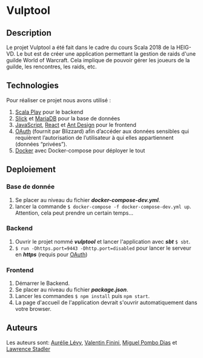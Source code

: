 # Vulptool
## Description
Le projet Vulptool a été fait dans le cadre du cours Scala 2018 de la HEIG-VD. Le but est de créer une application permettant la gestion de raids d'une guilde World of Warcraft. Cela implique de pouvoir gérer les joueurs de la guilde, les rencontres, les raids, etc.
## Technologies
Pour réaliser ce projet nous avons utilisé :

1. [Scala Play](https://www.playframework.com/) pour le backend 
2. [Slick](http://slick.lightbend.com/) et [MariaDB](https://mariadb.org/) pour la base de données
3. [JavaScript](https://www.javascript.com/), [React](https://reactjs.org/) et [Ant Design](https://ant.design/) pour le frontend
4. [OAuth](https://dev.battle.net/docs/read/oauth) (fournit par Blizzard) afin d’accéder aux données sensibles qui requièrent l’autorisation de l’utilisateur à qui elles appartiennent (données “privées”).
5. [Docker](https://www.docker.com/) avec Docker-compose pour déployer le tout

## Deploiement

### Base de donnée
1. Se placer au niveau du fichier ***docker-compose-dev.yml***.
2. lancer la commande `$ docker-compose -f docker-compose-dev.yml up`. Attention, cela peut prendre un certain temps...

### Backend
1. Ouvrir le projet nommé ***vulptool*** et lancer l'application avec ***sbt*** `$ sbt`.
2. `$ run -Dhttps.port=9443 -Dhttp.port=disabled` pour lancer le serveur en ***https*** (requis pour [OAuth](https://dev.battle.net/docs/read/oauth))

### Frontend
1. Démarrer le Backend.
2. Se placer au niveau du fichier ***package.json***.
3. Lancer les commandes `$ npm install` puis `npm start`.
4. La page d'accueil de l'application devrait s'ouvrir automatiquement dans votre browser.

## Auteurs
Les auteurs sont: [Aurélie Lévy](https://github.com/AurelieLevy), [Valentin Finini](https://github.com/Farenjihn), [Miguel Pombo Dias](https://github.com/Ardgevald) et [Lawrence Stadler](https://github.com/Bykow)
